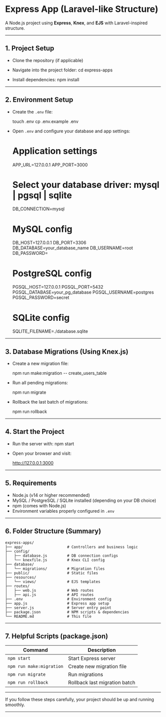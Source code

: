 # Express App (Laravel-like Structure)

A Node.js project using **Express**, **Knex**, and **EJS** with Laravel-inspired structure.

---

## 1. Project Setup

- Clone the repository (if applicable)
- Navigate into the project folder:
    cd express-apps

- Install dependencies:
    npm install
---

## 2. Environment Setup

- Create the `.env` file:

    touch .env
    cp .env.example .env

- Open `.env` and configure your database and app settings:
    
    # Application settings
    APP_URL=127.0.0.1
    APP_PORT=3000

    # Select your database driver: mysql | pgsql | sqlite
    DB_CONNECTION=mysql

    # MySQL config
    DB_HOST=127.0.0.1
    DB_PORT=3306
    DB_DATABASE=your_database_name
    DB_USERNAME=root
    DB_PASSWORD=

    # PostgreSQL config
    PGSQL_HOST=127.0.0.1
    PGSQL_PORT=5432
    PGSQL_DATABASE=your_pg_database
    PGSQL_USERNAME=postgres
    PGSQL_PASSWORD=secret

    # SQLite config
    SQLITE_FILENAME=./database.sqlite
---

## 3. Database Migrations (Using Knex.js)

- Create a new migration file:

    npm run make:migration -- create_users_table

- Run all pending migrations:

    npm run migrate

- Rollback the last batch of migrations:

    npm run rollback
---

## 4. Start the Project

- Run the server with:
    npm start

- Open your browser and visit:

    http://127.0.0.1:3000

---

## 5. Requirements

- Node.js (v14 or higher recommended)
- MySQL / PostgreSQL / SQLite installed (depending on your DB choice)
- npm (comes with Node.js)
- Environment variables properly configured in `.env`

---

## 6. Folder Structure (Summary)

    express-apps/
    ├── app/                    # Controllers and business logic
    ├── config/
    │   ├── database.js         # DB connection configs
    │   └── knexfile.js         # Knex CLI config
    ├── database/
    │   └── migrations/         # Migration files
    ├── public/                 # Static files
    ├── resources/
    │   └── views/              # EJS templates
    ├── routes/
    │   ├── web.js              # Web routes
    │   ├── api.js              # API routes
    ├── .env                    # Environment config
    ├── app.js                  # Express app setup
    ├── server.js               # Server entry point
    ├── package.json            # NPM scripts & dependencies
    └── README.md               # This file

---

## 7. Helpful Scripts (package.json)

| Command                   | Description                          |
|---------------------------|------------------------------------|
| `npm start`               | Start Express server                |
| `npm run make:migration`  | Create new migration file           |
| `npm run migrate`         | Run migrations                      |
| `npm run rollback`        | Rollback last migration batch      |

---

If you follow these steps carefully, your project should be up and running smoothly.

---
